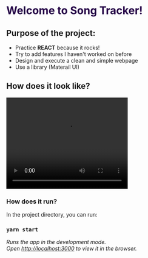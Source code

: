 <h1 style="color: #240046;"> Welcome to Song Tracker! </h1>

## Purpose of the project:

- Practice **REACT** because it rocks!
- Try to add features I haven't worked on before
- Design and execute a clean and simple webpage
- Use a library (Materail UI)

## How does it look like?

<video width="320" height="240" controls> <source src="screenrecording.mp4"> </video>

<h3> How does it run? </h3>
 In the project directory, you can run:

### `yarn start`

*Runs the app in the development mode.\
Open [http://localhost:3000](http://localhost:3000) to view it in the browser.*





